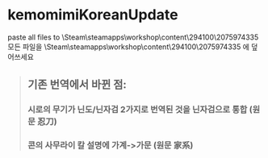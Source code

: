 # kemomimiKoreanUpdate
paste all files to \Steam\steamapps\workshop\content\294100\2075974335  
모든 파일을 \Steam\steamapps\workshop\content\294100\2075974335 에 덮어쓰세요  
  
>## 기존 번역에서 바뀐 점:  
>### 시로의 무기가 닌도/닌자검 2가지로 번역된 것을 닌자검으로 통합 (원문 忍刀)  
>### 콘의 사무라이 칼 설명에 가계->가문 (원문 家系)
